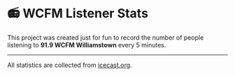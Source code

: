 # 📻 WCFM Listener Stats

This project was created just for fun to record the number of people listening to **91.9 WCFM Williamstown** every 5 minutes. 

---
All statistics are collected from [icecast.org](https://icecast.org/).
